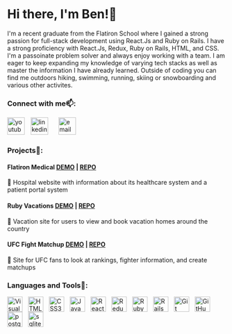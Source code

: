 # Hi there, I'm Ben!👋 

I'm a recent graduate from the Flatiron School where I gained a strong passion for full-stack development using React.Js and Ruby on Rails. I have a strong proficiency with React.Js, Redux, Ruby on Rails, HTML, and CSS. I'm a passoinate problem solver and always enjoy working with a team. I am eager to keep expanding my knowledge of varying tech stacks as well as master the information I have already learned. Outside of coding you can find me outdoors hiking, swimming, running, skiing or snowboarding and various other activites.

### Connect with me📫:

<a href="https://www.youtube.com/channel/UCszseUnnQJoLeqi9VajjFBQ" style="padding-right:10px;"><img alt="youtube" width="40px" src="https://www.citypng.com/public/uploads/preview/-11594729886ydjileiavn.png"></a>
<a href="https://www.linkedin.com/in/ben-anthony-software-engineer/" style="padding-right:10px;"><img alt="linkedin" width="40px" src="https://cdn.jsdelivr.net/gh/devicons/devicon/icons/linkedin/linkedin-original.svg" style="padding-right:10px;"></a>
<a href="mailto: banthony446@gmail.com"><img alt="email" width="40px" src="https://upload.wikimedia.org/wikipedia/commons/thumb/7/7e/Gmail_icon_%282020%29.svg/2560px-Gmail_icon_%282020%29.svg.png"></a>


### Projects🎨:
#### Flatiron Medical <a href="https://www.youtube.com/watch?v=ctNgLHVhWgc">DEMO</a> | <a href="https://github.com/banthony4/flatiron-medical">REPO</a>
🏥 Hospital website with information about its healthcare system and a patient portal system

#### Ruby Vacations <a href="https://www.youtube.com/watch?v=aVphMNKfxBQ">DEMO</a> | <a href="https://github.com/banthony4/ruby-vacations">REPO</a>
🏡 Vacation site for users to view and book vacation homes around the country

#### UFC Fight Matchup <a href="https://www.youtube.com/watch?v=_eRca3yWVOw">DEMO</a> | <a href="https://github.com/banthony4/ufc-fight-matchup">REPO</a>
💪 Site for UFC fans to look at rankings, fighter information, and create matchups


### Languages and Tools🔨:
<img align="left" alt="Visual Studio Code" width="35px" src="https://cdn.jsdelivr.net/gh/devicons/devicon/icons/vscode/vscode-original.svg" style="padding-right:10px;" />
<img align="left" alt="HTML5" width="35px" src="https://cdn.jsdelivr.net/gh/devicons/devicon/icons/html5/html5-plain-wordmark.svg" style="padding-right:10px;" />
<img align="left" alt="CSS3" width="35px" src="https://cdn.jsdelivr.net/gh/devicons/devicon/icons/css3/css3-plain-wordmark.svg" style="padding-right:10px;" />
<img align="left" alt="JavaScript" width="35px" src="https://cdn.jsdelivr.net/gh/devicons/devicon/icons/javascript/javascript-plain.svg" style="padding-right:10px;" />
<img align="left" alt="React" width="35px" src="https://cdn.jsdelivr.net/gh/devicons/devicon/icons/react/react-original-wordmark.svg" style="padding-right:10px;" />
<img align="left" alt="Redux" width="35px" src="https://cdn.jsdelivr.net/gh/devicons/devicon/icons/redux/redux-original.svg" style="padding-right:10px;" />
<img align="left" alt="Ruby" width="35px" src="https://cdn.jsdelivr.net/gh/devicons/devicon/icons/ruby/ruby-plain-wordmark.svg" style="padding-right:10px;" />
<img align="left" alt="Rails" width="35px" src="https://cdn.jsdelivr.net/gh/devicons/devicon/icons/rails/rails-plain-wordmark.svg" style="padding-right:10px;" />
<img align="left" alt="Git" width="35px" src="https://cdn.jsdelivr.net/gh/devicons/devicon/icons/git/git-original.svg" style="padding-right:10px;" />
<img align="left" alt="GitHub" width="35px" src="https://cdn.jsdelivr.net/gh/devicons/devicon/icons/github/github-original-wordmark.svg" style="padding-right:10px;" />
<img align="left" alt="postgresql" width="35px" src="https://cdn.jsdelivr.net/gh/devicons/devicon/icons/postgresql/postgresql-plain-wordmark.svg" style="padding-right:10px;" />
<img align="left" alt="sqlite" width="35px" src="https://cdn.jsdelivr.net/gh/devicons/devicon/icons/sqlite/sqlite-plain-wordmark.svg" style="padding-right:10px;" />
